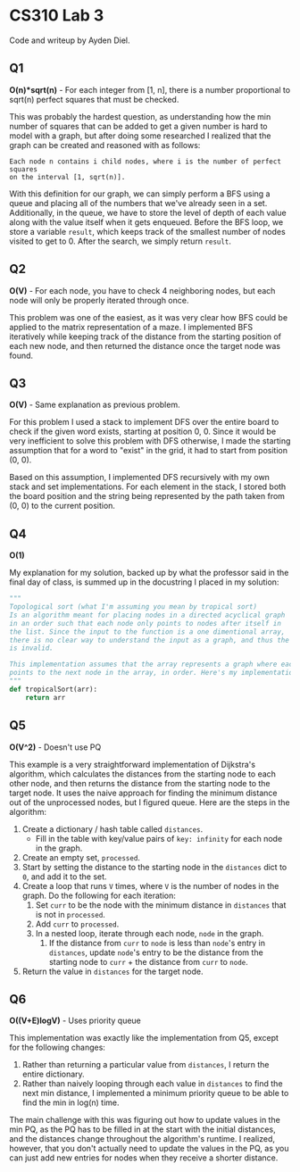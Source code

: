 # CS310 Lab 3

Code and writeup by Ayden Diel.

## Q1

**O(n)\*sqrt(n)** - For each integer from [1, n], there is a number proportional to 
sqrt(n) perfect squares that must be checked.

This was probably the hardest question, as understanding how the min number of squares that can be added to get a given number is hard to model with a graph, but after doing some researched I realized that the graph can be created and reasoned with as follows:

```
Each node n contains i child nodes, where i is the number of perfect squares
on the interval [1, sqrt(n)].
```

With this definition for our graph, we can simply perform a BFS using a queue and placing
all of the numbers that we've already seen in a set. Additionally, in the queue, we have 
to store the level of depth of each value along with the value itself when it gets 
enqueued. Before the BFS loop, we store a variable `result`, which keeps track of the 
smallest number of nodes visited to get to 0. After the search, we simply return
`result`.

## Q2

**O(V)** - For each node, you have to check 4 neighboring nodes, but each node will
only be properly iterated through once.

This problem was one of the easiest, as it was very clear how BFS could be applied to
the matrix representation of a maze. I implemented BFS iteratively while keeping track
of the distance from the starting position of each new node, and then returned the 
distance once the target node was found.

## Q3

**O(V)** - Same explanation as previous problem.

For this problem I used a stack to implement DFS over the entire board to check if the 
given word exists, starting at position 0, 0. Since it would be very inefficient to 
solve this problem with DFS otherwise, I made the starting assumption that for a word 
to "exist" in the grid, it had to start from position (0, 0).

Based on this assumption, I implemented DFS recursively with my own stack and set 
implementations. For each element in the stack, I stored both the board position and 
the string being represented by the path taken from (0, 0) to the current position.

## Q4

**O(1)**

My explanation for my solution, backed up by what the professor said in the final
day of class, is summed up in the docustring I placed in my solution:

```python
"""
Topological sort (what I'm assuming you mean by tropical sort)
Is an algorithm meant for placing nodes in a directed acyclical graph
in an order such that each node only points to nodes after itself in
the list. Since the input to the function is a one dimentional array,
there is no clear way to understand the input as a graph, and thus the question
is invalid.

This implementation assumes that the array represents a graph where each node 
points to the next node in the array, in order. Here's my implementation:
"""
def tropicalSort(arr):
    return arr
```

## Q5

**O(V^2)** - Doesn't use PQ

This example is a very straightforward implementation of Dijkstra's algorithm, 
which calculates the distances from the starting node to each other node, and then 
returns the distance from the starting node to the target node. It uses the naive 
approach for finding the minimum distance out of the unprocessed nodes, but I figured 
queue. Here are the steps in the algorithm:

1. Create a dictionary / hash table called `distances`.
    - Fill in the table with key/value pairs of `key: infinity` for each node in the 
    graph.
2. Create an empty set, `processed`.
3. Start by setting the distance to the starting node in the `distances` dict to `0`, 
    and add it to the set.
4. Create a loop that runs `V` times, where `V` is the number of nodes in the graph. Do the following for each iteration:
    1. Set `curr` to be the node with the minimum distance in `distances` that is not in 
        `processed`.
    2. Add `curr` to `processed`.
    3. In a nested loop, iterate through each node, `node` in the graph.
        1. If the distance from `curr` to `node` is less than `node`'s entry in 
        `distances`, update `node`'s entry to be the distance from the starting node to 
        `curr` + the distance from `curr` to `node`.
5. Return the value in `distances` for the target node.

## Q6

**O((V+E)logV)** - Uses priority queue

This implementation was exactly like the implementation from Q5, except for the 
following changes:

1. Rather than returning a particular value from `distances`, I return the entire
    dictionary.
2. Rather than naively looping through each value in `distances` to find the next 
    min distance, I implemented a minimum priority queue to be able to find the min 
    in log(n) time.

The main challenge with this was figuring out how to update values in the min PQ, as 
the PQ has to be filled in at the start with the initial distances, and the distances 
change throughout the algorithm's runtime. I realized, however, that you don't actually
need to update the values in the PQ, as you can just add new entries for nodes when they 
receive a shorter distance.
